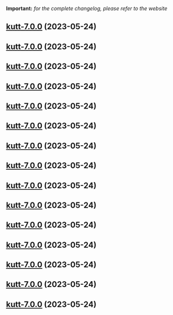 **Important:**
*for the complete changelog, please refer to the website*




## [kutt-7.0.0](https://github.com/succelle/charts/compare/kutt-6.0.24...kutt-7.0.0) (2023-05-24)




## [kutt-7.0.0](https://github.com/succelle/charts/compare/kutt-6.0.24...kutt-7.0.0) (2023-05-24)




## [kutt-7.0.0](https://github.com/succelle/charts/compare/kutt-6.0.24...kutt-7.0.0) (2023-05-24)




## [kutt-7.0.0](https://github.com/succelle/charts/compare/kutt-6.0.24...kutt-7.0.0) (2023-05-24)




## [kutt-7.0.0](https://github.com/succelle/charts/compare/kutt-6.0.24...kutt-7.0.0) (2023-05-24)




## [kutt-7.0.0](https://github.com/succelle/charts/compare/kutt-6.0.24...kutt-7.0.0) (2023-05-24)




## [kutt-7.0.0](https://github.com/succelle/charts/compare/kutt-6.0.24...kutt-7.0.0) (2023-05-24)




## [kutt-7.0.0](https://github.com/succelle/charts/compare/kutt-6.0.24...kutt-7.0.0) (2023-05-24)




## [kutt-7.0.0](https://github.com/succelle/charts/compare/kutt-6.0.24...kutt-7.0.0) (2023-05-24)




## [kutt-7.0.0](https://github.com/succelle/charts/compare/kutt-6.0.24...kutt-7.0.0) (2023-05-24)




## [kutt-7.0.0](https://github.com/succelle/charts/compare/kutt-6.0.24...kutt-7.0.0) (2023-05-24)




## [kutt-7.0.0](https://github.com/succelle/charts/compare/kutt-6.0.24...kutt-7.0.0) (2023-05-24)




## [kutt-7.0.0](https://github.com/succelle/charts/compare/kutt-6.0.24...kutt-7.0.0) (2023-05-24)




## [kutt-7.0.0](https://github.com/succelle/charts/compare/kutt-6.0.24...kutt-7.0.0) (2023-05-24)




## [kutt-7.0.0](https://github.com/succelle/charts/compare/kutt-6.0.24...kutt-7.0.0) (2023-05-24)

